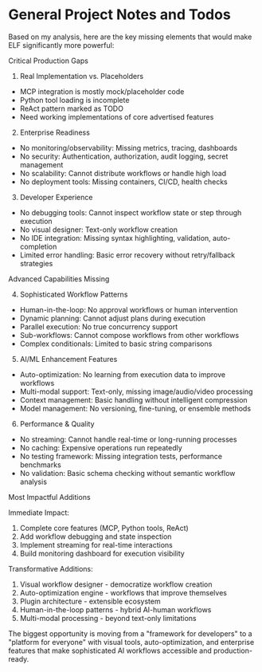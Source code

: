 # General Project Notes and Todos

Based on my analysis, here are the key missing elements that would make ELF significantly more powerful:

Critical Production Gaps

1. Real Implementation vs. Placeholders

- MCP integration is mostly mock/placeholder code
- Python tool loading is incomplete
- ReAct pattern marked as TODO
- Need working implementations of core advertised features

2. Enterprise Readiness

- No monitoring/observability: Missing metrics, tracing, dashboards
- No security: Authentication, authorization, audit logging, secret management
- No scalability: Cannot distribute workflows or handle high load
- No deployment tools: Missing containers, CI/CD, health checks

3. Developer Experience

- No debugging tools: Cannot inspect workflow state or step through execution
- No visual designer: Text-only workflow creation
- No IDE integration: Missing syntax highlighting, validation, auto-completion
- Limited error handling: Basic error recovery without retry/fallback strategies

Advanced Capabilities Missing

4. Sophisticated Workflow Patterns

- Human-in-the-loop: No approval workflows or human intervention
- Dynamic planning: Cannot adjust plans during execution
- Parallel execution: No true concurrency support
- Sub-workflows: Cannot compose workflows from other workflows
- Complex conditionals: Limited to basic string comparisons

5. AI/ML Enhancement Features

- Auto-optimization: No learning from execution data to improve workflows
- Multi-modal support: Text-only, missing image/audio/video processing
- Context management: Basic handling without intelligent compression
- Model management: No versioning, fine-tuning, or ensemble methods

6. Performance & Quality

- No streaming: Cannot handle real-time or long-running processes
- No caching: Expensive operations run repeatedly
- No testing framework: Missing integration tests, performance benchmarks
- No validation: Basic schema checking without semantic workflow analysis

Most Impactful Additions

Immediate Impact:
1. Complete core features (MCP, Python tools, ReAct)
2. Add workflow debugging and state inspection
3. Implement streaming for real-time interactions
4. Build monitoring dashboard for execution visibility

Transformative Additions:
1. Visual workflow designer - democratize workflow creation
2. Auto-optimization engine - workflows that improve themselves
3. Plugin architecture - extensible ecosystem
4. Human-in-the-loop patterns - hybrid AI-human workflows
5. Multi-modal processing - beyond text-only limitations

The biggest opportunity is moving from a "framework for developers" to a "platform for everyone" with visual tools, auto-optimization, and enterprise
features that make sophisticated AI workflows accessible and production-ready.

